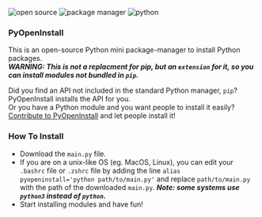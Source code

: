 ![open source](https://img.shields.io/badge/open-source-blue)
![package manager](https://img.shields.io/badge/package-manager-blue)
![python](https://img.shields.io/badge/python-blue)

### PyOpenInstall
This is an open-source Python mini package-manager to install Python packages.  
***WARNING: This is not a replacment for pip, but an `extension` for it, so you can install modules not bundled in `pip`.***  

Did you find an API not included in the standard Python manager, `pip`?  
PyOpenInstall installs the API for you.  
Or you have a Python module and you want people to install it easily?
[Contribute to PyOpenInstall](CONTRIBUTION.md) and let people install it!  

### How To Install
- Download the `main.py` file.
- If you are on a unix-like OS (eg. MacOS, Linux), you can edit your `.bashrc` file or `.zshrc` file by adding the line `alias pyopeninstall='python path/to/main.py'` and replace `path/to/main.py` with the path of the downloaded `main.py`.  ***Note: some systems use `python3` instead of `python`.***
- Start installing modules and have fun!
